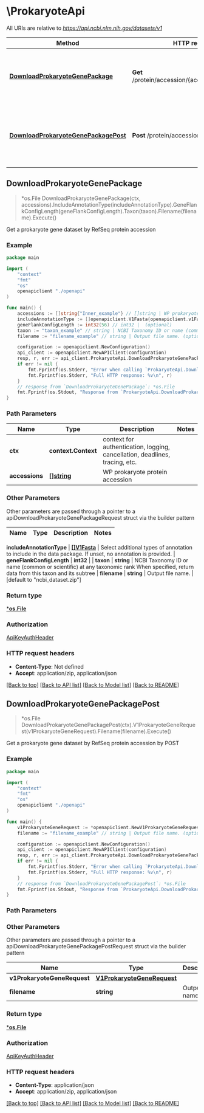 # \ProkaryoteApi

All URIs are relative to *https://api.ncbi.nlm.nih.gov/datasets/v1*

Method | HTTP request | Description
------------- | ------------- | -------------
[**DownloadProkaryoteGenePackage**](ProkaryoteApi.md#DownloadProkaryoteGenePackage) | **Get** /protein/accession/{accessions}/download | Get a prokaryote gene dataset by RefSeq protein accession
[**DownloadProkaryoteGenePackagePost**](ProkaryoteApi.md#DownloadProkaryoteGenePackagePost) | **Post** /protein/accession/download | Get a prokaryote gene dataset by RefSeq protein accession by POST



## DownloadProkaryoteGenePackage

> *os.File DownloadProkaryoteGenePackage(ctx, accessions).IncludeAnnotationType(includeAnnotationType).GeneFlankConfigLength(geneFlankConfigLength).Taxon(taxon).Filename(filename).Execute()

Get a prokaryote gene dataset by RefSeq protein accession



### Example

```go
package main

import (
    "context"
    "fmt"
    "os"
    openapiclient "./openapi"
)

func main() {
    accessions := []string{"Inner_example"} // []string | WP prokaryote protein accession
    includeAnnotationType := []openapiclient.V1Fasta{openapiclient.v1Fasta("FASTA_UNSPECIFIED")} // []V1Fasta | Select additional types of annotation to include in the data package.  If unset, no annotation is provided. (optional)
    geneFlankConfigLength := int32(56) // int32 |  (optional)
    taxon := "taxon_example" // string | NCBI Taxonomy ID or name (common or scientific) at any taxonomic rank When specified, return data from this taxon and its subtree (optional)
    filename := "filename_example" // string | Output file name. (optional) (default to "ncbi_dataset.zip")

    configuration := openapiclient.NewConfiguration()
    api_client := openapiclient.NewAPIClient(configuration)
    resp, r, err := api_client.ProkaryoteApi.DownloadProkaryoteGenePackage(context.Background(), accessions).IncludeAnnotationType(includeAnnotationType).GeneFlankConfigLength(geneFlankConfigLength).Taxon(taxon).Filename(filename).Execute()
    if err != nil {
        fmt.Fprintf(os.Stderr, "Error when calling `ProkaryoteApi.DownloadProkaryoteGenePackage``: %v\n", err)
        fmt.Fprintf(os.Stderr, "Full HTTP response: %v\n", r)
    }
    // response from `DownloadProkaryoteGenePackage`: *os.File
    fmt.Fprintf(os.Stdout, "Response from `ProkaryoteApi.DownloadProkaryoteGenePackage`: %v\n", resp)
}
```

### Path Parameters


Name | Type | Description  | Notes
------------- | ------------- | ------------- | -------------
**ctx** | **context.Context** | context for authentication, logging, cancellation, deadlines, tracing, etc.
**accessions** | [**[]string**](string.md) | WP prokaryote protein accession | 

### Other Parameters

Other parameters are passed through a pointer to a apiDownloadProkaryoteGenePackageRequest struct via the builder pattern


Name | Type | Description  | Notes
------------- | ------------- | ------------- | -------------

 **includeAnnotationType** | [**[]V1Fasta**](V1Fasta.md) | Select additional types of annotation to include in the data package.  If unset, no annotation is provided. | 
 **geneFlankConfigLength** | **int32** |  | 
 **taxon** | **string** | NCBI Taxonomy ID or name (common or scientific) at any taxonomic rank When specified, return data from this taxon and its subtree | 
 **filename** | **string** | Output file name. | [default to &quot;ncbi_dataset.zip&quot;]

### Return type

[***os.File**](*os.File.md)

### Authorization

[ApiKeyAuthHeader](../README.md#ApiKeyAuthHeader)

### HTTP request headers

- **Content-Type**: Not defined
- **Accept**: application/zip, application/json

[[Back to top]](#) [[Back to API list]](../README.md#documentation-for-api-endpoints)
[[Back to Model list]](../README.md#documentation-for-models)
[[Back to README]](../README.md)


## DownloadProkaryoteGenePackagePost

> *os.File DownloadProkaryoteGenePackagePost(ctx).V1ProkaryoteGeneRequest(v1ProkaryoteGeneRequest).Filename(filename).Execute()

Get a prokaryote gene dataset by RefSeq protein accession by POST



### Example

```go
package main

import (
    "context"
    "fmt"
    "os"
    openapiclient "./openapi"
)

func main() {
    v1ProkaryoteGeneRequest := *openapiclient.NewV1ProkaryoteGeneRequest() // V1ProkaryoteGeneRequest | 
    filename := "filename_example" // string | Output file name. (optional) (default to "ncbi_dataset.zip")

    configuration := openapiclient.NewConfiguration()
    api_client := openapiclient.NewAPIClient(configuration)
    resp, r, err := api_client.ProkaryoteApi.DownloadProkaryoteGenePackagePost(context.Background()).V1ProkaryoteGeneRequest(v1ProkaryoteGeneRequest).Filename(filename).Execute()
    if err != nil {
        fmt.Fprintf(os.Stderr, "Error when calling `ProkaryoteApi.DownloadProkaryoteGenePackagePost``: %v\n", err)
        fmt.Fprintf(os.Stderr, "Full HTTP response: %v\n", r)
    }
    // response from `DownloadProkaryoteGenePackagePost`: *os.File
    fmt.Fprintf(os.Stdout, "Response from `ProkaryoteApi.DownloadProkaryoteGenePackagePost`: %v\n", resp)
}
```

### Path Parameters



### Other Parameters

Other parameters are passed through a pointer to a apiDownloadProkaryoteGenePackagePostRequest struct via the builder pattern


Name | Type | Description  | Notes
------------- | ------------- | ------------- | -------------
 **v1ProkaryoteGeneRequest** | [**V1ProkaryoteGeneRequest**](V1ProkaryoteGeneRequest.md) |  | 
 **filename** | **string** | Output file name. | [default to &quot;ncbi_dataset.zip&quot;]

### Return type

[***os.File**](*os.File.md)

### Authorization

[ApiKeyAuthHeader](../README.md#ApiKeyAuthHeader)

### HTTP request headers

- **Content-Type**: application/json
- **Accept**: application/zip, application/json

[[Back to top]](#) [[Back to API list]](../README.md#documentation-for-api-endpoints)
[[Back to Model list]](../README.md#documentation-for-models)
[[Back to README]](../README.md)

